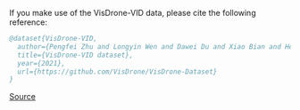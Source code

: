 If you make use of the VisDrone-VID data, please cite the following reference:

``` bibtex 
@dataset{VisDrone-VID,
  author={Pengfei Zhu and Longyin Wen and Dawei Du and Xiao Bian and Heng Fan and Qinghua Hu and Haibin Ling},
  title={VisDrone-VID dataset},
  year={2021},
  url={https://github.com/VisDrone/VisDrone-Dataset}
}
```

[Source](https://github.com/VisDrone/VisDrone-Dataset)